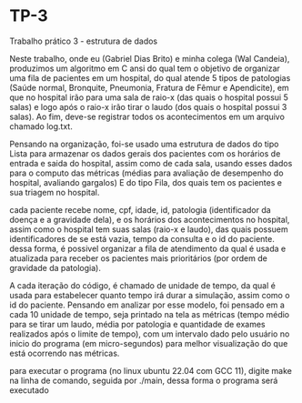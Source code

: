 # TP-3
Trabalho prático 3 - estrutura de dados

Neste trabalho, onde eu (Gabriel Dias Brito) e minha colega (Wal Candeia), produzimos um algoritmo em C ansi do qual tem o objetivo de organizar uma fila de pacientes em um hospital, do qual atende 5 tipos de patologias (Saúde normal, Bronquite, Pneumonia, Fratura de Fêmur e Apendicite), em que no hospital irão para uma sala de raio-x (das quais o hospital possui 5 salas) e logo após o raio-x irão tirar o laudo (dos quais o hospital possui 3 salas). Ao fim, deve-se registrar todos os acontecimentos em um arquivo chamado log.txt.

Pensando na organização, foi-se usado uma estrutura de dados do tipo Lista para armazenar os dados gerais dos pacientes com os horários de entrada e saida do hospital, assim como de cada sala, usando esses dados para o computo das métricas (médias para avaliação de desempenho do hospital, avaliando gargalos) E do tipo Fila, dos quais tem os pacientes e sua triagem no hospital.

cada paciente recebe nome, cpf, idade, id, patologia (identificador da doença e a gravidade dela), e os horários dos acontecimentos no hospital, assim como o hospital tem suas salas (raio-x e laudo), das quais possuem identificadores de se está vazia,  tempo da consulta e o id do paciente. dessa forma, é possivel organizar a fila de atendimento da qual é usada e atualizada para receber os pacientes mais prioritários (por ordem de gravidade da patologia).

A cada iteração do código, é chamado de unidade de tempo, da qual é usada para estabelecer quanto tempo irá durar a simulação, assim como o id do paciente. Pensando em analizar por esse modelo, foi pensado em a cada 10 unidade de tempo, seja printado na tela as métricas (tempo médio para se tirar um laudo, média por patologia e quantidade de exames realizados após o limite de tempo), com um intervalo dado pelo usuário no inicio do programa (em micro-segundos) para melhor visualização do que está ocorrendo nas métricas. 

para executar o programa (no linux ubuntu 22.04 com GCC 11), digite make na linha de comando, seguida por ./main, dessa forma o programa será executado

